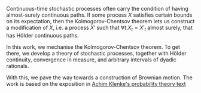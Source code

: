 Continuous-time stochastic processes often carry the condition of having
almost-surely continuous paths. If some process $X$ satisfies certain bounds on
its expectation, then the Kolmogorov-Chentsov theorem lets us construct
a modification of $X$, i.e. a process $X'$ such that $\forall t. X_t = X'_t$
almost surely, that has Hölder continuous paths.

In this work, we mechanise the Kolmogorov-Chentsov theorem. To get there,
we develop a theory of stochastic processes, together with Hölder
continuity, convergence in measure, and arbitrary intervals of dyadic
rationals.

With this, we pave the way towards a construction of Brownian motion. The work
is based on the exposition in [Achim Klenke's probability theory
text](https://link.springer.com/book/10.1007/978-3-030-56402-5)
